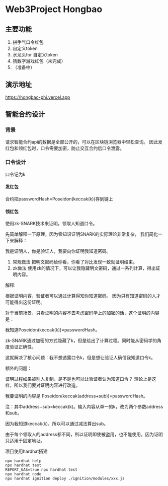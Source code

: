 # Web3Project Hongbao 

## 主要功能
1. 拼手气口令红包
2. 自定义token
3. 水龙头for 自定义token 
4. 猜数字游戏红包（未完成） 
5. （准备中）

## 演示地址
https://hongbao-phi.vercel.app

## 智能合约设计
### 背景
请求智能合约api的数据是全部公开的，可以在区块链浏览器中轻松查询。
因此发红包和领红包时，口令需要加密，防止交互合约后口令泄露。


### 口令设计
口令记为k
#### 发红包
合约把passwordHash=Poseidon(keccak(k))存到链上

#### 领红包 
使用zk-SNARK技术来证明，领取人知道口令。

先简单解释一下原理，因为零知识证明SNARK的实际理论非常复杂， 我们简化一下来解释：

我是证明人，你是验证人，我要向你证明我知道密码。

1. 常规做法
把明文密码给你看，你看了对比发现一致就证明结束。
2. zk做法
使用zk的情况下，可以让我隐藏明文密码，通过一系列计算，得出证明内容。

解释:

根据证明内容，验证者可以通过计算得知你知道密码。 因为只有知道密码的人才可能得出这份证明。

对于当前场景，只看证明的内容不去考虑密码学上的加密的话，这个证明的内容是：

我知道Poseidon(keccak(k))=passwordHash。

zk-SNARK通过加密的方式隐藏了k，但是给出了计算过程。同时能从密码学的角度验证正确性。

这就解决了核心问题：我不想透露口令k，但是想让验证人确信我知道口令k。


额外的问题：

证明过程如果被别人复制，是不是也可以让验证者认为知道口令？  理论上是这样，所以我们要对证明内容进行改造。


我要证明的内容是 Poseidon(keccak(address+sub))=passwordHash。

注：其中address+sub=keccak(k)。输入内容从单一的k，改为两个参数address和sub。


因为我知道keccak(k)，所以可以通过减法算出sub。

由于每个领取人的address都不同，所以证明即使被盗用，也不能使用，因为证明只适用于固定地址。

项目使用hardhat搭建
```shell
npx hardhat help
npx hardhat test
REPORT_GAS=true npx hardhat test
npx hardhat node
npx hardhat ignition deploy ./ignition/modules/xxx.js
```
